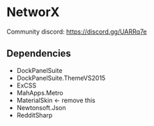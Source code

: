 # NetworX

Community discord: https://discord.gg/UARRq7e

## Dependencies
- DockPanelSuite
- DockPanelSuite.ThemeVS2015
- ExCSS
- MahApps.Metro
- MaterialSkin <- remove this
- Newtonsoft.Json
- RedditSharp
